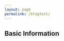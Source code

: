 ```yaml
---
layout: page
permalink: /blogtest/
---
```


## Basic Information

<script type="text/javascript" src="https://embed.altmetric.com/assets/embed.js"></script>
<script async src="https://badge.dimensions.ai/badge.js" charset="utf-8"></script>

<p>
<span class="__dimensions_badge_embed__" data-doi="10.1001/jama.2016.9797" data-hide-zero-citations="true"></span> 
<div class="altmetric-embed" data-badge-type="donut" data-altmetric-id="174235737"></div>
</p>